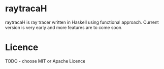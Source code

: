 # raytracaH

raytracaH is ray tracer written in Haskell using functional approach.
Current version is very early and more features are to come soon.

# Licence

TODO - choose MIT or Apache Licence